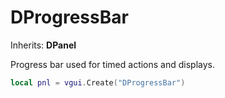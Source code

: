 # DProgressBar

Inherits: **DPanel**

Progress bar used for timed actions and displays.

```lua
local pnl = vgui.Create("DProgressBar")
```
